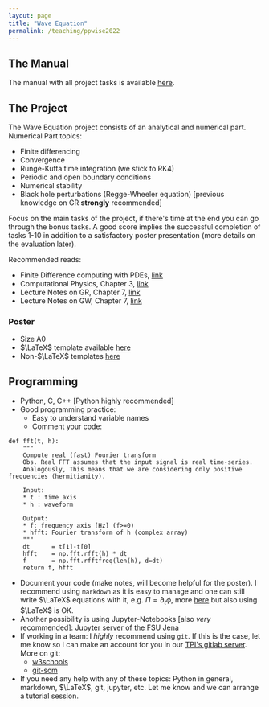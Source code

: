 ```yaml
---
layout: page
title: "Wave Equation"
permalink: /teaching/ppwise2022
---
```


## The Manual
The manual with all project tasks is available [here](/menu/teaching/wave_2022.pdf).

## The Project
The Wave Equation project consists of an analytical and numerical part.
Numerical Part topics:
- Finite differencing
- Convergence
- Runge-Kutta time integration (we stick to RK4)
- Periodic and open boundary conditions
- Numerical stability
- Black hole perturbations (Regge-Wheeler equation) [previous knowledge on GR **strongly** recommended]

Focus on the main tasks of the project, if there's time at the end you can go through the bonus tasks. A good score implies the successful completion of tasks 1-10 in addition to a satisfactory poster presentation (more details on the evaluation later).

Recommended reads:
- Finite Difference computing with PDEs, [link](https://suche.thulb.uni-jena.de/Record/89248148X)
- Computational Physics, Chapter 3, [link](https://farside.ph.utexas.edu/teaching/329/329.pdf)
- Lecture Notes on GR, Chapter 7, [link](https://arxiv.org/pdf/gr-qc/9712019.pdf)
- Lecture Notes on GW, Chapter 7, [link](http://sbernuzzi.gitpages.tpi.uni-jena.de/gw/notes/2022/main_v0.2.pdf)

### Poster
- Size A0
- $\LaTeX$ template available [here](https://git.tpi.uni-jena.de/mstnhsr/tikzposter_corporatedesign)
- Non-$\LaTeX$ templates [here](https://www.uni-jena.de/cd-vorlagen)


## Programming
- Python, C, C++ [Python highly recommended]
- Good programming practice:
	- Easy to understand variable names
	- Comment your code:
  
```
def fft(t, h):
    """
    Compute real (fast) Fourier transform
    Obs. Real FFT assumes that the input signal is real time-series.
    Analogously, This means that we are considering only positive frequencies (hermitianity).
		
    Input:
    * t : time axis
    * h : waveform
		
    Output:
    * f: frequency axis [Hz] (f>=0)
    * hfft: Fourier transform of h (complex array)
    """
    dt      = t[1]-t[0]
    hfft    = np.fft.rfft(h) * dt
    f       = np.fft.rfftfreq(len(h), d=dt)
    return f, hfft
```

- Document your code (make notes, will become helpful for the poster). I recommend using `markdown` as it is easy to manage and one can still write $\LaTeX$ equations with it, e.g. $\Pi = \partial_t \phi$, more [here](https://www.markdownguide.org/cheat-sheet/) but also using $\LaTeX$ is OK.
- Another possibility is using Jupyter-Notebooks [also *very* recommended]: [Jupyter server of the FSU Jena](https://jhub.rz.uni-jena.de/)
- If working in a team: I *highly* recommend using `git`. If this is the case, let me know so I can make an account for you in our [TPI's gitlab server](https://git.tpi.uni-jena.de/). More on git:
	- [w3schools](https://www.w3schools.com/git/git_intro.asp?remote=github)
	- [git-scm](https://git-scm.com/docs)
- If you need any help with any of these topics: Python in general, markdown, $\LaTeX$, git, jupyter, etc. Let me know and we can arrange a tutorial session.